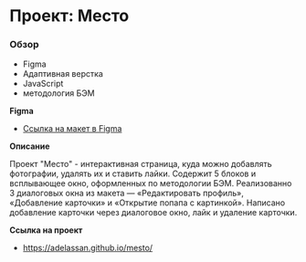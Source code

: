 # Проект: Место

### Обзор

* Figma
* Адаптивная верстка
* JavaScript
* методология БЭМ


**Figma**

* [Ссылка на макет в Figma](https://www.figma.com/file/2cn9N9jSkmxD84oJik7xL7/JavaScript.-Sprint-4?node-id=0%3A1)

**Описание**

Проект "Место" - интерактивная страница, куда можно добавлять фотографии, удалять их и ставить лайки. Содержит 5 блоков и всплывающее окно, оформленных по методологии БЭМ.
Реализованно 3 диалоговых окна из макета — «Редактировать профиль», «Добавление карточки» и «Открытие попапа с картинкой». Написано добавление карточки через диалоговое окно, лайк и удаление карточки.

**Ссылка на проект**

* https://adelassan.github.io/mesto/